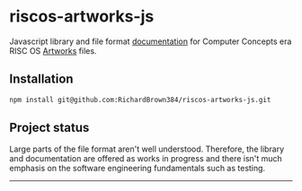 # riscos-artworks-js

Javascript library and file format [documentation](docs/FileFormat.md) for Computer Concepts era 
RISC OS [Artworks][artworks-wikipedia] files.

## Installation

```bash
npm install git@github.com:RichardBrown384/riscos-artworks-js.git
```

## Project status

Large parts of the file format aren't well understood. Therefore, the library and documentation are offered
as works in progress and there isn't much emphasis on the software engineering fundamentals
such as testing.

---
[artworks-wikipedia]: https://en.wikipedia.org/wiki/ArtWorks